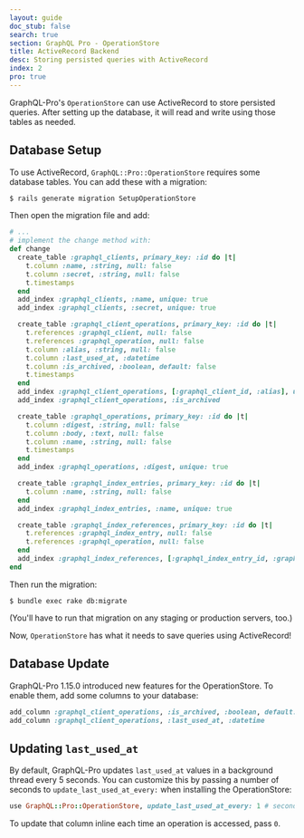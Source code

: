 ```yaml
---
layout: guide
doc_stub: false
search: true
section: GraphQL Pro - OperationStore
title: ActiveRecord Backend
desc: Storing persisted queries with ActiveRecord
index: 2
pro: true
---
```


GraphQL-Pro's `OperationStore` can use ActiveRecord to store persisted queries. After setting up the database, it will read and write using those tables as needed.

## Database Setup

To use ActiveRecord, `GraphQL::Pro::OperationStore` requires some database tables. You can add these with a migration:

```bash
$ rails generate migration SetupOperationStore
```

Then open the migration file and add:

```ruby
# ...
# implement the change method with:
def change
  create_table :graphql_clients, primary_key: :id do |t|
    t.column :name, :string, null: false
    t.column :secret, :string, null: false
    t.timestamps
  end
  add_index :graphql_clients, :name, unique: true
  add_index :graphql_clients, :secret, unique: true

  create_table :graphql_client_operations, primary_key: :id do |t|
    t.references :graphql_client, null: false
    t.references :graphql_operation, null: false
    t.column :alias, :string, null: false
    t.column :last_used_at, :datetime
    t.column :is_archived, :boolean, default: false
    t.timestamps
  end
  add_index :graphql_client_operations, [:graphql_client_id, :alias], unique: true, name: "graphql_client_operations_pairs"
  add_index :graphql_client_operations, :is_archived

  create_table :graphql_operations, primary_key: :id do |t|
    t.column :digest, :string, null: false
    t.column :body, :text, null: false
    t.column :name, :string, null: false
    t.timestamps
  end
  add_index :graphql_operations, :digest, unique: true

  create_table :graphql_index_entries, primary_key: :id do |t|
    t.column :name, :string, null: false
  end
  add_index :graphql_index_entries, :name, unique: true

  create_table :graphql_index_references, primary_key: :id do |t|
    t.references :graphql_index_entry, null: false
    t.references :graphql_operation, null: false
  end
  add_index :graphql_index_references, [:graphql_index_entry_id, :graphql_operation_id], unique: true, name: "graphql_index_reference_pairs"
end
```

Then run the migration:

```
$ bundle exec rake db:migrate
```

(You'll have to run that migration on any staging or production servers, too.)

Now, `OperationStore` has what it needs to save queries using ActiveRecord!

## Database Update

GraphQL-Pro 1.15.0 introduced new features for the OperationStore. To enable them, add some columns to your database:

```ruby
add_column :graphql_client_operations, :is_archived, :boolean, default: false
add_column :graphql_client_operations, :last_used_at, :datetime
```

## Updating `last_used_at`

By default, GraphQL-Pro updates `last_used_at` values in a background thread every 5 seconds. You can customize this by passing a number of seconds to `update_last_used_at_every:` when installing the OperationStore:

```ruby
use GraphQL::Pro::OperationStore, update_last_used_at_every: 1 # seconds
```

To update that column inline each time an operation is accessed, pass `0`.
